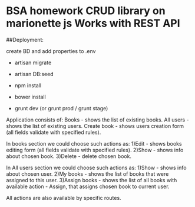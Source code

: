 # BSA homework CRUD library on marionette js Works with REST API

##Deployment:

create BD and add properties to .env

 - artisan migrate

 - artisan DB:seed

 - npm install

 - bower install

 - grunt dev (or grunt prod / grunt stage)


Application consists of:
Books - shows the list of existing books.
All users - shows the list of existing users.
Create book - shows users creation form (all fields validate with specified rules).

In books section we could choose such actions as:
1)Edit - shows books editing form (all fields validate with specified rules).
2)Show - shows info about chosen book.
3)Delete - delete chosen book.

In All users section we could choose such actions as:
1)Show - shows info about chosen user.
2)My books - shows the list of books that were assigned to this user.
3)Assign books - shows the list of all books with available action - Assign, that assigns chosen book to current user.

All actions are also available by specific routes.